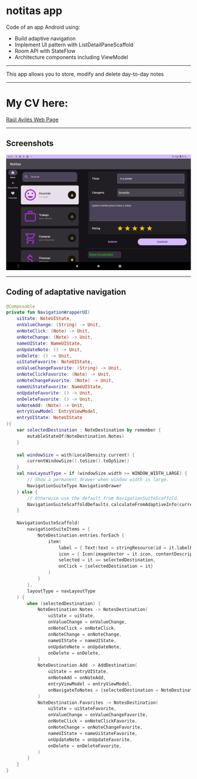 notitas app
==================================

Code of an app Android using:

- Build adaptive navigation
- Implement UI pattern with ListDetailPaneScaffold
- Room API with StateFlow
- Architecture components including ViewModel

-----------------------------------
This app allows you to store, modify and delete day-to-day notes

------------------------------------
# My CV here:
[Raúl Avilés Web Page](https://raulaviles.netlify.app/)

--------------------------------------
## Screenshots
![Screenshot showing app screen](docs/images/screenshot1.png "Screenshot showing app screen")

--------------------------------------
## Coding of adaptative navigation
```kotlin
@Composable
private fun NavigationWrapperUI(
    uiState: NoteUIState,
    onValueChange: (String) -> Unit,
    onNoteClick: (Note) -> Unit,
    onNoteChange: (Note) -> Unit,
    nameUIState: NameUIState,
    onUpdateNote: () -> Unit,
    onDelete: () -> Unit,
    uiStateFavorite: NoteUIState,
    onValueChangeFavorite: (String) -> Unit,
    onNoteClickFavorite: (Note) -> Unit,
    onNoteChangeFavorite: (Note) -> Unit,
    nameUiStateFavorite: NameUIState,
    onUpdateFavorite: () -> Unit,
    onDeleteFavorite: () -> Unit,
    onNoteAdd: (Note) -> Unit,
    entryViewModel: EntryViewModel,
    entryUIState: NoteUIState
){
    var selectedDestination : NoteDestination by remember {
        mutableStateOf(NoteDestination.Notes)
    }

    val windowSize = with(LocalDensity.current) {
        currentWindowSize().toSize().toDpSize()
    }
    val navLayoutType = if (windowSize.width >= WINDOW_WIDTH_LARGE) {
        // Show a permanent drawer when window width is large.
        NavigationSuiteType.NavigationDrawer
    } else {
        // Otherwise use the default from NavigationSuiteScaffold.
        NavigationSuiteScaffoldDefaults.calculateFromAdaptiveInfo(currentWindowAdaptiveInfo())
    }

    NavigationSuiteScaffold(
        navigationSuiteItems = {
            NoteDestination.entries.forEach {
                item(
                    label = { Text(text = stringResource(id = it.labelRes))},
                    icon = { Icon(imageVector = it.icon, contentDescription = stringResource(id = it.labelRes))},
                    selected = it == selectedDestination,
                    onClick = {selectedDestination = it}
                )
            }
        },
        layoutType = navLayoutType
    ) {
        when (selectedDestination) {
            NoteDestination.Notes -> NotesDestination(
                uiState = uiState,
                onValueChange = onValueChange,
                onNoteClick = onNoteClick,
                onNoteChange = onNoteChange,
                nameUIState = nameUIState,
                onUpdateNote = onUpdateNote,
                onDelete = onDelete,
            )
            NoteDestination.Add -> AddDestination(
                uiState = entryUIState,
                onNoteAdd = onNoteAdd,
                entryViewModel = entryViewModel,
                onNavigateToNotes = {selectedDestination = NoteDestination.Notes}
            )
            NoteDestination.Favorites -> NotesDestination(
                uiState = uiStateFavorite,
                onValueChange = onValueChangeFavorite,
                onNoteClick = onNoteClickFavorite,
                onNoteChange = onNoteChangeFavorite,
                nameUIState = nameUiStateFavorite,
                onUpdateNote = onUpdateFavorite,
                onDelete = onDeleteFavorite,
            )
        }
    }
}
```
